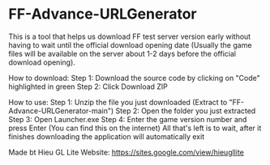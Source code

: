 # FF-Advance-URLGenerator
This is a tool that helps us download FF test server version early without having to wait until the official download opening date (Usually the game files will be available on the server about 1-2 days before the official download opening).

How to download:
Step 1: Download the source code by clicking on "Code" highlighted in green
Step 2: Click Download ZIP

How to use:
Step 1: Unzip the file you just downloaded (Extract to "FF-Advance-URLGenerator-main\")
Step 2: Open the folder you just extracted
Step 3: Open Launcher.exe
Step 4: Enter the game version number and press Enter (You can find this on the internet)
All that's left is to wait, after it finishes downloading the application will automatically exit

Made bt Hieu GL Lite
Website: https://sites.google.com/view/hieugllite